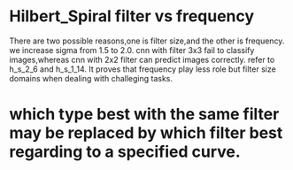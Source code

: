 #  Hilbert_Spiral  filter vs frequency

There are two possible reasons,one is filter size,and the other is frequency.
we increase sigma from 1.5 to 2.0. cnn with filter 3x3  fail to classify images,whereas cnn with 2x2 filter can 
predict images correctly. refer to h_s_2_6 and h_s_1_14.
It proves that frequency play less role but filter size domains when dealing with challeging tasks. 


# which type best with the same filter may be replaced by which filter best regarding to a specified curve.
